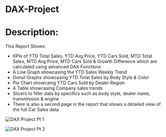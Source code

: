 # DAX-Project

# Description:
This Report Shows:
- KPIs of YTD Total Sales, YTD Avg Price, YTD Cars Sold, MTD Total Sales, MTD Avg Price, MTD Cars Sold & Growth Difference which are calculated using advanced DAX Functions
- A Line Graph showcasing the YTD Sales Weekly Trend
- Donut Graphs showcasing YTD Total Sales by Body Style & Color
- Pie Chart showcaing YTD Cars Sold by Dealer Region
- A Table showcasing Company sales trends
- Slicers to filter data by specifics such as body style, dealer name, transmission & engine
- There is also a second page in the report that shows a detailed view of the full Car Sales data

![DAX Project Pt 1](https://github.com/Anurag-Bhattacharya4199/DAX-Project/assets/134398219/077003da-2b25-40e2-90bf-aea728365122)

![DAX Project Pt 2](https://github.com/Anurag-Bhattacharya4199/DAX-Project/assets/134398219/89511043-a760-48d2-bd81-f4362a914994)


